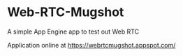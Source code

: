 Web-RTC-Mugshot
===============

A simple App Engine app to test out Web RTC

Application online at https://webrtcmugshot.appspot.com/